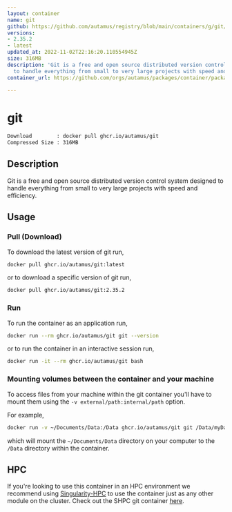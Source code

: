 ```yaml
---
layout: container
name: git
github: https://github.com/autamus/registry/blob/main/containers/g/git/spack.yaml
versions:
- 2.35.2
- latest
updated_at: 2022-11-02T22:16:20.110554945Z
size: 316MB
description: 'Git is a free and open source distributed version control system designed
  to handle everything from small to very large projects with speed and efficiency. '
container_url: https://github.com/orgs/autamus/packages/container/package/git

---
```

# git
```bash 
Download        : docker pull ghcr.io/autamus/git
Compressed Size : 316MB
```

## Description
Git is a free and open source distributed version control system designed to handle everything from small to very large projects with speed and efficiency. 

## Usage
### Pull (Download)
To download the latest version of git run,

```bash
docker pull ghcr.io/autamus/git:latest
```

or to download a specific version of git run,

```bash
docker pull ghcr.io/autamus/git:2.35.2
```
### Run
To run the container as an application run,
```bash
docker run --rm ghcr.io/autamus/git git --version
```

or to run the container in an interactive session run,
```bash
docker run -it --rm ghcr.io/autamus/git bash
```

### Mounting volumes between the container and your machine
To access files from your machine within the git container you'll have to mount them using the `-v external/path:internal/path` option.

For example,
```bash
docker run -v ~/Documents/Data:/Data ghcr.io/autamus/git git /Data/myData.csv
```
which will mount the `~/Documents/Data` directory on your computer to the `/Data` directory within the container.

## HPC
If you're looking to use this container in an HPC environment we recommend using [Singularity-HPC](https://singularity-hpc.readthedocs.io) to use the container just as any other module on the cluster. Check out the SHPC git container [here](https://singularityhub.github.io/singularity-hpc/r/ghcr.io-autamus-git/).
